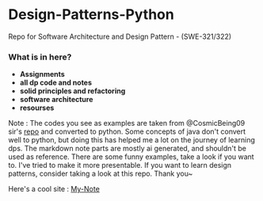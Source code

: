 # Design-Patterns-Python
Repo for Software Architecture and Design Pattern - (SWE-321/322)

### What is in here?

- **Assignments**
- **all dp code and notes**
- **solid principles and refactoring**
- **software architecture**
- **resourses**

Note : The codes you see as examples are taken from @CosmicBeing09 sir's [repo](https://github.com/CosmicBeing09/Design-Pattern-Demos) and converted to python. Some concepts of java don't convert well to python, but doing this has helped me a lot on the journey of learning dps. The markdown note parts are mostly ai generated, and shouldn't be used as reference. There are some funny examples, take a look if you want to. I've tried to make it more presentable. If you want to learn design patterns, consider taking a look at this repo. Thank you~

Here's a cool site : [My-Note](https://abraar-rar.notion.site/S-O-L-I-D-Principles-0565ab7c568942579a0de7c9e2c19e08?pvs=4)
